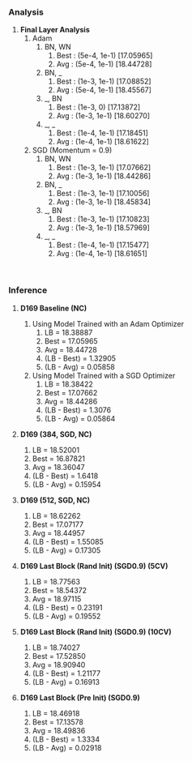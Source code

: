 ### **Analysis**

1. **Final Layer Analysis**
    1. Adam
        1. BN, WN 
            1. Best : (5e-4, 1e-1) [17.05965]
            2. Avg  : (5e-4, 1e-1) [18.44728]
        2. BN, _ 
            1. Best : (1e-3, 1e-1) [17.08852]
            2. Avg  : (5e-4, 1e-1) [18.45567]
        3. _, BN
            1. Best : (1e-3, 0) [17.13872]
            2. Avg  : (1e-3, 1e-1) [18.60270]
        4. _, _
            1. Best : (1e-4, 1e-1) [17.18451]
            2. Avg  : (1e-4, 1e-1) [18.61622]
    2. SGD (Momentum = 0.9)
        1. BN, WN 
            1. Best : (1e-3, 1e-1) [17.07662]
            2. Avg  : (1e-3, 1e-1) [18.44286]
        2. BN, _ 
            1. Best : (1e-3, 1e-1) [17.10056]
            2. Avg  : (1e-3, 1e-1) [18.45834]
        3. _, BN
            1. Best : (1e-3, 1e-1) [17.10823]
            2. Avg  : (1e-3, 1e-1) [18.57969]
        4. _, _
            1. Best : (1e-4, 1e-1) [17.15477]
            2. Avg  : (1e-4, 1e-1) [18.61651]

<br/>

### **Inference**

1. **D169 Baseline (NC)**
    1. Using Model Trained with an Adam Optimizer
        1. LB   = 18.38887
        2. Best = 17.05965
        3. Avg  = 18.44728
        4. (LB - Best) = 1.32905
        5. (LB - Avg)  = 0.05858
    2. Using Model Trained with a SGD Optimizer
        1. LB   = 18.38422
        2. Best = 17.07662
        3. Avg  = 18.44286
        4. (LB - Best) = 1.3076
        5. (LB - Avg)  = 0.05864

2. **D169 (384, SGD, NC)**
    1. LB   = 18.52001
    2. Best = 16.87821
    3. Avg  = 18.36047
    4. (LB - Best) = 1.6418
    5. (LB - Avg)  = 0.15954

3. **D169 (512, SGD, NC)**
    1. LB   = 18.62262
    2. Best = 17.07177
    3. Avg  = 18.44957
    4. (LB - Best) = 1.55085
    5. (LB - Avg)  = 0.17305

4. **D169 Last Block (Rand Init) (SGD0.9) (5CV)**
    1. LB   = 18.77563
    2. Best = 18.54372
    3. Avg  = 18.97115
    4. (LB - Best) = 0.23191
    5. (LB - Avg)  = 0.19552

5. **D169 Last Block (Rand Init) (SGD0.9) (10CV)**
    1. LB   = 18.74027
    2. Best = 17.52850
    3. Avg  = 18.90940
    4. (LB - Best) = 1.21177
    5. (LB - Avg)  = 0.16913

6. **D169 Last Block (Pre Init) (SGD0.9)**
    1. LB   = 18.46918
    2. Best = 17.13578
    3. Avg  = 18.49836
    4. (LB - Best) = 1.3334
    5. (LB - Avg)  = 0.02918